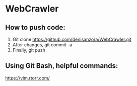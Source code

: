 # WebCrawler

## How to push code:

1. Git clone https://github.com/denisanzora/WebCrawler.git
1. After changes, git commit -a
1. Finally, git push

## Using Git Bash, helpful commands:
https://vim.rtorr.com/

